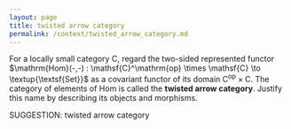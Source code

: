 ```yaml
---
layout: page
title: twisted arrow category
permalink: /context/twisted_arrow_category.md
---
```

 For a locally small category $\mathsf{C}$, regard the two-sided represented functor $\mathrm{Hom}(-,-) : \mathsf{C}^\mathrm{op} \times \mathsf{C} \to \textup{\textsf{Set}}$ as a covariant functor of its domain $\mathsf{C}^\mathrm{op} \times \mathsf{C}$. The category of elements of $\mathrm{Hom}$ is called the **twisted arrow category**. Justify this name by describing its objects and morphisms.


SUGGESTION: twisted arrow category